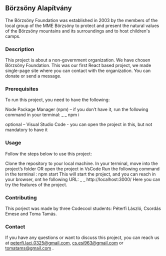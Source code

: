 ## Börzsöny Alapítvány
The Börzsöny Foundation was established in 2003 by the members of the local group of the MME Börzsöny to protect and present the natural values of the Börzsöny mountains and its surroundings and to host children's camps.

### Description
This project is about a non-government organization. We have chosen Börzsöny Foundation. This was our first React based project, we made single-page site where you can contact with the organization. You can donate or send a message.

### Prerequisites
To run this project, you need to have the following:

Node Package Manager (npm) – if you don’t have it, run the following command in your terminal: _ _ npm i

optional – Visual Studio Code  - you can open the project in this, but not mandatory to have it

### Usage
Follow the steps below to use this project:

Clone the repository to your local machine.
In your terminal, move into the project’s folder  OR open the project in VsCode
Run the following command in the terminal : npm start
This will start the project, and you can reach in your browser, ont he following URL: 
_ _ http://localhost:3000/
Here you can try the features of the project.

### Contributing
This porject was made by three Codecool students: Péterfi László, Csordás Emese and Toma Tamás.

### Contact
If you have any questions or want to discuss this project, you can reach us at peterfi.laci.0325@gmail.com, cs.esi963@gmail.com or tomatams@gmail.com .
